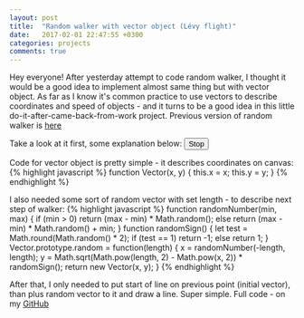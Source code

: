 ```yaml
---
layout: post
title:  "Random walker with vector object (Lévy flight)"
date:   2017-02-01 22:47:55 +0300
categories: projects
comments: true
---
```


Hey everyone! After yesterday attempt to code random walker, I thought it would be a good idea to implement almost same thing but with vector object. As far as I know it's common practice to use vectors to describe coordinates and speed of objects - and it turns to be a good idea in this little do-it-after-came-back-from-work project. Previous version of random walker is [here][RW1]

Take a look at it first, some explanation below:
<canvas width="740px" height="600px" style="background-color: black"></canvas>
<button id="stopB" class="button-primary">Stop</button>
<script src="/assets/JS/Random_Walker_2/index.js"></script>

<style>
  @media screen and (max-width: 600px) {
    canvas {
      width: 340px;
      }
  }
</style>

Code for vector object is pretty simple - it describes coordinates on canvas:
{% highlight javascript %}
function Vector(x, y) {
  this.x = x;
  this.y = y;
}
{% endhighlight %}

I also needed some sort of random vector with set length - to describe next step of walker:
{% highlight javascript %}
function randomNumber(min, max) {
  if (min > 0)
    return (max - min) * Math.random();
  else
    return (max - min) * Math.random() + min;
}
function randomSign() {
  let test = Math.round(Math.random() * 2);
  if (test == 1)
    return -1;
  else
    return 1;
}
Vector.prototype.random = function(length) {
  x = randomNumber(-length, length);
  y = Math.sqrt(Math.pow(length, 2) - Math.pow(x, 2)) * randomSign();
  return new Vector(x, y);
}
{% endhighlight %}

After that, I only needed to put start of line on previous point (initial vector), than plus random vector to it and draw a line. Super simple.
Full code - on my [GitHub][RW2_code]

[RW2_code]: https://github.com/IgorKonovalov/Little_projects/tree/master/Random_walker
[RW1]: https://IgorKonovalov.github.io/projects/2017/01/31/Simple_Random_walker.html
